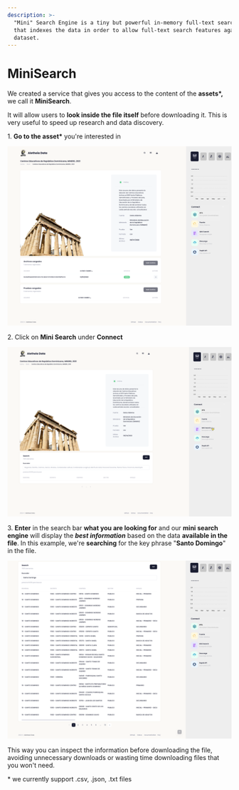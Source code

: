 ```yaml
---
description: >-
  "Mini" Search Engine is a tiny but powerful in-memory full-text search engine
  that indexes the data in order to allow full-text search features against the
  dataset.
---
```


# MiniSearch

We created a service that gives you access to the content of the **assets\*,** we call it **MiniSearch**.

It will allow users to **look inside the file itself** before downloading it. This is very useful to speed up research and data discovery.

1\. **Go to the asset\*** you're interested in

![](<../.gitbook/assets/Screen Shot 2022-04-08 at 12.32 1.png>)

2\. Click on **Mini Search** under **Connect**

![](<../.gitbook/assets/Group 15 (2).png>)

3\. **Enter** in the search bar **what you are looking for** and our **mini search engine** will display the _**best information**_ based on the data **available in the file**. In this example, we're **searching** for the key phrase "**Santo Domingo**" in the file.

![](<../.gitbook/assets/Screen Shot 2022-04-08 at 12.36.53 PM.png>)

This way you can inspect the information before downloading the file, avoiding unnecessary downloads or wasting time downloading files that you won't need.



\* we currently support .csv, .json, .txt files
